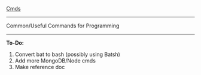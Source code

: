 [Cmds](https://github.com/Sondro/Cmds) 

--------------------------------------------------

Common/Useful Commands for Programming 

--------------------------------------------------

**To-Do:**
1. Convert bat to bash (possibly using Batsh)
2. Add more MongoDB/Node cmds
3. Make reference doc
